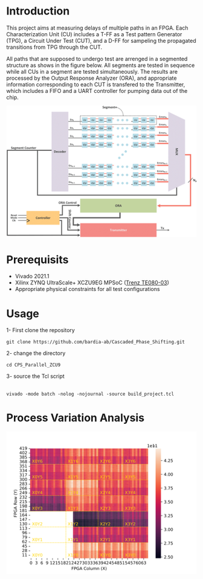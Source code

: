 # Introduction
This project aims at measuring delays of multiple paths in an FPGA. 
Each Characterization Unit (CU) includes a T-FF as a Test pattern Generator (TPG), a Circuit Under Test (CUT), and a D-FF for sampeling the propagated transitions from TPG through the CUT.

All paths that are supposed to undergo test are arrenged in a segmented structure as shows in the figure below.
All segments are tested in sequence while all CUs in a segment are tested simultaneously.
The results are processed by the Output Response Analyzer (ORA), and appropriate information corresponding to each CUT is transfered to the Transmitter, which includes a FIFO and a UART controller for pumping data out of the chip.

![circuit](doc/segmented-circuit.png)

# Prerequisits
* Vivado 2021.1
* Xilinx ZYNQ UltraScale+ XCZU9EG MPSoC ([Trenz TE080-03](https://shop.trenz-electronic.de/trenzdownloads/Trenz_Electronic/Modules_and_Module_Carriers/5.2x7.6/TE0808/REV03/Documents/TRM-TE0808-03.pdf))
* Appropriate physical constraints for all test configurations

# Usage
1- First clone the repository
```
git clone https://github.com/bardia-ab/Cascaded_Phase_Shifting.git
```

2- change the directory
```
cd CPS_Parallel_ZCU9
```

3- source the Tcl script
```

vivado -mode batch -nolog -nojournal -source build_project.tcl
```

# Process Variation Analysis
![rising_edge](doc/rising.svg)
